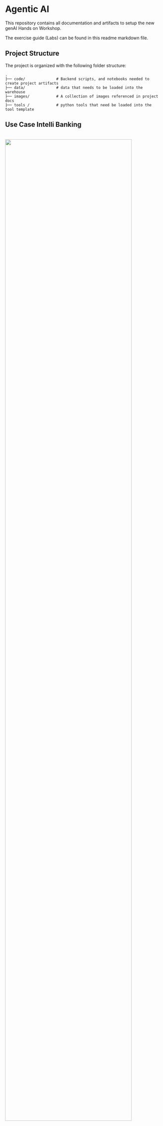 # Agentic AI
This repository contains all documentation and artifacts to setup the new genAI Hands on Workshop.

The exercise guide (Labs) can be found in this readme markdown file.

## Project Structure

The project is organized with the following folder structure:

```
.
├── code/              # Backend scripts, and notebooks needed to create project artifacts
├── data/              # data that needs to be loaded into the warehouse
├── images/            # A collection of images referenced in project docs
├── tools /            # python tools that need be loaded into the tool template
```

## Use Case Intelli Banking

<br/>
<img src="images/usecase.png" width="90%">
 <br/>

**Use Case Scenario**: Intelli Banking delivers hyper-personalized banking experiences using AI Agents that analyze customer behavior, predict financial needs, review competitive offerings, and recommend the right products — all in real-time with Cloudera AI.

**Objective**: Maximize customer lifetime value and drive product adoption by leveraging AI agents that proactively identify financial needs, deliver hyper-personalized recommendations, and adapt instantly to changing market dynamics.

**Business Impact**: 
- Enhanced Customer Engagement: AI-driven personalization boosts customer satisfaction and loyalty through tailored financial solutions.
- Increased Revenue Opportunities: Real-time insights enable timely cross-sell and upsell, maximizing product adoption and lifetime value.
- Competitive Agility: Continuous monitoring of market offers ensures your bank stays ahead with relevant, attractive products.
- Operational Efficiency & Compliance: Automated analysis and decision-making reduce manual workload while ensuring transparent, auditable, and compliant processes.

By following the lab exercises, you will understand how with cloudera AI you can author and deploy your own agentic workflows:

- Create Workflow
- by creating Agents
- adding tools for accessing data
- deploy your workflow
- revisit the workflow and replace part of the tools with an mcp server


## Lab 1: Log in and Settings configuration

#### Login into the CDP tenant

Welcome to the virtual hands on Lab of October 9th. 2025. You all have been assigned a unique user name.

Search for your first name and the initial of your last name and memorize the assigned user name **and** assigned project.

<br/>
<img src="images/teilnehmer.png" width="90%">
<br/>
<br/>

When you enter the url in your browser, that was shared in the chat, you get following login page, where you now enter
your given user name and password

![cdptenantmarketing](images/cdptenantmarketing.png)

In case of success you should get to this home page of the CDP tenant:
![cdphomepage](images/cdphomepage.png)

- Go to the Workshop CDP Tenant
- Navigate to the CLoudera AI tile from the CDP Menu.
- Click into the Workbench by clicking the Workbench name **hol-ai-workbench**.
- 
![workspacelist](images/workbenchlist.png)

A Workspace is a cluster that runs on a kubernetes service to provide teams of data scientists a platform to develop, test, train, and ultimately deploy machine learning models. It is designed to deploy a small number of infra resources and then autoscale compute resources as needed when end users implement more workloads and use cases.

- Click on *User Settings* in the left panel
- Go to Environment Variables tab and set your WORKLOAD_PASSWORD (this is the same as your login password for your User0xx ).

![password](images/password.png)

- Go to “Projects” on the left side panel > Select “Public Projects” from the dropdown.
- Click on the publicly available project named **AgenticAI**.

<br/>
<img src="images/pubproj.png" width="90%">
 <br/>

- Click on AI Studios > Agent Studio in the left menu
- then click **get started** to get to the home screen of Agent Studio

<br/>
<img src="images/agenticaihome.png" width="90%">
 <br/>


## Lab 2: Start creating workflow with agents

Take a moment to get familiar with the Agent Studio application.

In the top right corner you see four tabs: Agentic Workflow, Tools Catalog , LLMs and Feedback.

By default you are in the Agentic Workflow tab, and below you find an overview of deployed workflows (if any), Draft workflows (if any) and workflow templates.

Workflow templates allow you to create a new workflow based upon a template. This is a sort of quick start or samples to give ideas on how to typically build workflows.

<br/>
<img src="images/agentstudiohome.png" width="90%">
 <br/>

However we are going to build a complete workflow from scratch (sorry about this :-))

To do so, in the Agentic workflow tab:
- click on the button **Create**
- You are then asked to give a workflow name, so enter: **" 'your user name' Intelli Banking"** and then click **Create Workflow** at the right bottom of the screen
- Set Conversational: ON
- Set Manager Agent: ON

<br/>
<img src="images/workflowstart2.png" width="90%">
 
 <br/>


 - Click on the  **Create or Edits Agents** button, in order to create following 4 Agents, by filling out the fields accordingly for each single agent and by clicking **create Agent** at the lower right of the screen (use the openai option for LLM): 


| Name | Customer Analyst |
| ----------- | ----------- |
| Role | Customer Segmentation and Profiling Specialist |
| Backstory | Skilled in profiling and segmentation using customer data for personalized banking strategies. |
| Goal | Identify customer personas based on income, balances, loans, and demographic data from customer_profiles table. |


| Name | Transactions Analyst |
| ----------- | ----------- |
| Role | Behavioral and Spend Pattern Analyst |
| Backstory | Specializes in behavioral analytics to support targeting for marketing and engagement. |
| Goal | Detect customer behavioral patterns using transaction_data to surface high-potential leads or risk indicators. |

| Name | Product Recommender |
| ----------- | ----------- |
| Role | Personalized Product Recommendation Engine |
| Backstory | Product expert helping align offerings with usage trends and customer potential. |
| Goal | Match bank products (credit cards, loans) to customer profiles and behaviors using product_offers. |

| Name | Competitive Insights |
| ----------- | ----------- |
| Role | External Market Intelligence Agent |
| Backstory | Competitive intelligence agent scraping the latest banking promotions. |
| Goal | Scrape live web content to identify loans, credit offers offers, compare with internal product catalog, and propose competitive positioning. |


When you finished entering the above fields and saved the created agents, your screen should look like this:

 <br/>
<img src="images/createagents.png" width="90%">
 
 <br/>

Take a moment to select each agent tile on the left hand side, and review the agent settings on the right hand. So we define an agents behaviour by means of natural language that are leveraged as prompts when calling the LLM.

- When you finished reviewing click **close** at the bottom right, to get to the workflow page page again.

At the top of the screen you see that we are in the **Add Agents** step and you see also the next steps. 
On the right you see a graph that links the agents with a default manager.

In the next lab we are going to add tools to the 4 agents, so they can do actions.

 <br/>
<img src="images/agentsresult.png" width="90%">
 
 <br/>


## Lab 3: Add Tools to all four agents

- Click on the **Create or Edit Agents** button again.
- For each of the agents, created in lab 2, select each agent one by one and add the relevant tool by clicking the **Create or Edit Tools** button

For the Agents **Customer Analyst, Transactions Analyst and Product Recommender**:

- select the tool **hol db tool** out of the tool template 
- click **Create tool from Template**.
- click **Save tool** and then **close**

For the Agent **Competitive Insights**:

- select the tool **hol web scraper** out of the tool template 
- click **Create tool from Template**.
- click **Save tool** and then **close**



**Tip: you can limit the selection of tool templates by entering **hol** in the search template mask**

 <br/>
<img src="images/selecttool.png" width="90%">
 
 <br/>

When finished, you can once again click through the agents again and verify all agents got the right tool assigned.

<br/>
<img src="images/agentwithtool.png" width="90%">
 
 <br/>

- Click **close** to get to the "Edit Workflow" page.

Now the graph on the right hand side should contain also the right tools for each agent. 

 

We are finished with the **Add Agents** step. 

<br/>
<img src="images/workflowwithtools.png" width="90%">
<br/>

## Lab 4 configure Workflow and test draft workflow

- Click on the **Save & Next** button to get in the next step "Add tasks". As it is a converstional workflow no additional setting is required.
- Click again on the **Save & Next** button to get to the "configure" step.
- Enter your the required parameters for all tools, the below image should give you hints on the values. Otherwise check the chat for information.
- Click the **Save & Next** button to get to the "Test" step.
  

 <br/>
<img src="images/configinput2.png" width="50%">
 <br/>

 Test the workflow with following test questions:
 - How many customers do we have in Dubai?
 - Who are the top spenders in the last 30 days?
 - Who are the top 3 credit card customers based on their total spending?

Take some time and browse through the playback / logs and monitoring to understand how the agents cooperate together to get to the right answers.

<br/>
<img src="images/playback.png" width="90%">
 <br/>

We use Phoenix to instrument our workflows for observability. Phoenix is an open-source AI observability platform designed for experimentation, evaluation, and troubleshooting.
Click on Monitoring to leverage Phoenix e.g. for troubleshooting

<br/>
<img src="images/tracedetails.png" width="90%">
 <br/>

All looks perfectly in order, so lets continue.

## Lab 5  Deploy Workflow 

Now Deploy your worklflow BUT also save your work as workflow template!

Wait for the deployed workflow to be up and running.
You can find your deployed workflow by:
- Going to the Home Page of Agent Studios.
- Select your Workflow from Deployed Workflows.
- Click on Open Application UI.

and then ask following questions:
- which are the top 3 spending categories?
- What are the credit card offers from barclays bank www.barclays.co.uk ?
- Compare our credit card offers with barclays bank www.barclays.co.uk ?
- Which customers are eligible for these offers and share their details?



## Lab 6 leverage MCP server instead of hol db tool
 
- Create a new workflow, the template you saved in lab 5.
- Replace for the relevant 3 agents the **hol db tool** with the mcp server that is available in your environment.
- Test the workflow, by entering the previous questions.












.

